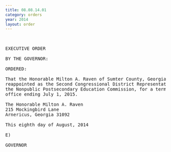 ```yaml
---
title: 08.08.14.01
category: orders
year: 2014
layout: order
---
```


<pre> 

EXECUTIVE ORDER

BY THE GOVERNOR:

ORDERED:

That the Honorable Milton A. Raven of Sumter County, Georgia, is
reappointed as the Second Congressional District Representative on
the Nonpublic Postsecondary Education Commission, for a term of
office ending July 1, 2015.

The Honorable Milton A. Raven
215 Mockingbird Lane
Arnericus, Georgia 31092

This eighth day of August, 2014

E)

GOVERNOR

</pre>
